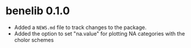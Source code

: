 # benelib 0.1.0

* Added a `NEWS.md` file to track changes to the package.
* Added the option to set "na.value" for plotting NA categories with the cholor schemes
